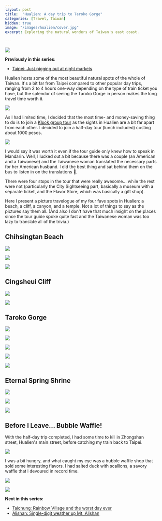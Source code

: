 ```yaml
---
layout: post
title:  "Hualien: A day trip to Taroko Gorge"
categories: [Travel, Taiwan]
hidden: true
image: "/images/hualien/cover.jpg"
excerpt: Exploring the natural wonders of Taiwan's east coast.

---
```


![](/images/hualien/cover.jpg)

**Previously in this series:**
* [Taipei: Just pigging out at night markets](https://piocalderon.github.io/taipei/)

Hualien hosts some of the most beautiful natural spots of the whole of Taiwan. It's a bit far from Taipei compared to other popular day trips, ranging from 2 to 4 hours one-way depending on the type of train ticket you have, but the splendor of seeing the Taroko Gorge in person makes the long travel time worth it.

![](/images/hualien/00.jpg)

As I had limited time, I decided that the most time- and money-saving thing to do is to join a [Klook group tour](https://www.klook.com/en-PH/activity/419-taroko-gorge-private-day-trips-hualien/) as the sights in Hualien are a bit far apart from each other. I decided to join a half-day tour (lunch included) costing about 1000 pesos.

![](/images/hualien/01.jpg)

I would say it was worth it even if the tour guide only knew how to speak in Mandarin. Well, I lucked out a bit because there was a couple (an American and a Taiwanese) and the Taiwanese woman translated the necessary parts for her American husband. I did the best thing and sat behind them on the bus to listen in on the translations 👦. 

There were four stops in the tour that were really awesome... while the rest were not (particularly the City Sightseeing part, basically a museum with a separate ticket, and the Flavor Store, which was basically a gift shop). 

Here I present a picture travelogue of my four fave spots in Hualien: a beach, a cliff, a canyon, and a temple. Not a lot of things to say as the pictures say them all. (And also I don't have that much insight on the places since the tour guide spoke quite fast and the Taiwanese woman was too lazy to translate all of the trivia.)

## Chihsingtan Beach

![](/images/hualien/04.jpg)

![](/images/hualien/03.jpg)

![](/images/hualien/02.jpg)

## Cingsheui Cliff

![](/images/hualien/06.jpg)

![](/images/hualien/05.jpg)

## Taroko Gorge

![](/images/hualien/11.jpg)

![](/images/hualien/07.jpg)

![](/images/hualien/08.jpg)

![](/images/hualien/09.jpg)

![](/images/hualien/10.jpg)

## Eternal Spring Shrine

![](/images/hualien/12.jpg)

![](/images/hualien/13.jpg)

![](/images/hualien/14.jpg)

## Before I Leave... Bubble Waffle!

With the half-day trip completed, I had some time to kill in Zhongshan street, Hualien's main street, before catching my train back to Taipei.

![](/images/hualien/15.jpg)

I was a bit hungry, and what caught my eye was a bubble waffle shop that sold some interesting flavors. I had salted duck with scallions, a savory waffle that I devoured in record time.

![](/images/hualien/16.jpg)

![](/images/hualien/17.jpg)

**Next in this series:**
* [Taichung: Rainbow Village and the worst day ever](https://piocalderon.github.io/taichung/)
* [Alishan: Single-digit weather up Mt. Alishan](https://piocalderon.github.io/alishan/)